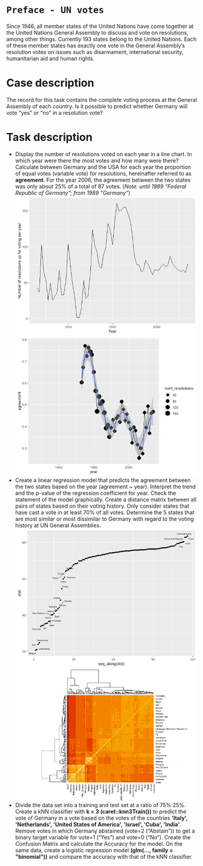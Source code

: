 # `Preface - UN votes`
Since 1946, all member states of the United Nations have come together at the United Nations General Assembly to discuss and vote on resolutions, among other things. Currently 193 states belong to the United Nations. Each of these member states has exactly one vote in the General Assembly’s resolution votes on issues such as disarmament, international security, humanitarian aid and human rights.

# Case description
The record for this task contains the complete voting process at the General Assembly of each country. Is it possible to predict whether Germany will vote “yes” or “no” in a resolution vote?

# Task description

- Display the number of resolutions voted on each year in a line chart. In which year were there the most votes and how many were there? Calculate between Germany and the USA for each year the proportion of equal votes (variable vote) for resolutions, hereinafter referred to as **agreement**. For the year 2006, the agreement between the two states was only about 25% of a total of 87 votes. (*Note: until 1989 “Federal Republic of Germany”; from 1989 “Germany”*)
![](https://github.com/ranjiGT/ensemble-UNvotes/blob/main/trend.png)
![](https://github.com/ranjiGT/ensemble-UNvotes/blob/main/densityplot.png)
- Create a linear regression model that predicts the agreement between the two states based on the year (agreement ~ year). Interpret the trend and the p-value of the regression coefficient for year. Check the statement of the model graphically. Create a distance matrix between all pairs of states based on their voting history. Only consider states that have cast a vote in at least 70% of all votes. Determine the 5 states that are most similar or most dissimilar to Germany with regard to the voting history at UN General Assemblies.
![](https://github.com/ranjiGT/ensemble-UNvotes/blob/main/centipede%20plot.png)
![](https://github.com/ranjiGT/ensemble-UNvotes/blob/main/heatmap.png)
- Divide the data set into a training and test set at a ratio of 75%:25%. Create a kNN classifier with **k = 3 (caret::knn3Train())** to predict the vote of Germany in a vote based on the votes of the countries **'Italy', 'Netherlands', 'United States of America', 'Israel', 'Cuba', 'India'**. Remove votes in which Germany abstained (vote=2 (“Abstain”)) to get a binary target variable for vote=1 (“Yes”) and vote=0 (“No”). Create the Confusion Matrix and calculate the Accuracy for the model. On the same data, create a logistic regression model **(glm(..., family = "binomial"))** and compare the accuracy with that of the kNN classifier.

